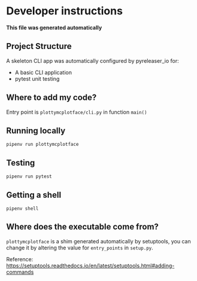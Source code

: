 # Developer instructions

**This file was generated automatically**

## Project Structure
A skeleton CLI app was automatically configured by pyreleaser_io for:

* A basic CLI application
* pytest unit testing

## Where to add my code?
Entry point is `plottymcplotface/cli.py` in function `main()`

## Running locally

```shell
pipenv run plottymcplotface
```

## Testing

```shell
pipenv run pytest
```

## Getting a shell
```shell
pipenv shell
```

## Where does the executable come from?

`plottymcplotface` is a shim generated automatically by setuptools, you can
change it by altering the value for `entry_points` in `setup.py`.

Reference: https://setuptools.readthedocs.io/en/latest/setuptools.html#adding-commands